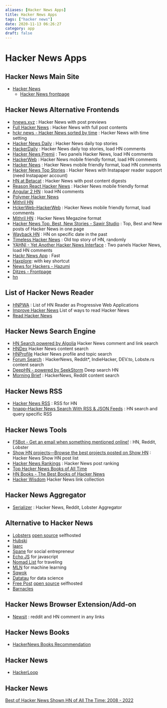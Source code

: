 ```yaml
---
aliases: [Hacker News Apps]
title: Hacker News Apps
tags: ["hacker news"]
date: 2020-11-13 06:26:27
category: app
draft: false
---
```


# Hacker News Apps

## Hacker News Main Site

- [Hacker News](https://news.ycombinator.com/)
    - [Hacker News frontpage](https://news.ycombinator.com/front)

## Hacker News Alternative Frontends

- [hnews.xyz](https://hnews.xyz/top) : Hacker News with post previews
- [Full Hacker News](https://www.fullhn.com/) : Hacker News with full post contents
- [hckr news - Hacker News sorted by time](https://hckrnews.com/) : Hacker News with time setting
- [Hacker News Daily](http://www.daemonology.net/hn-daily/) : Hacker News daily top stories
- [HackerDaily](https://hackerdaily.io/) : Hacker News daily top stories, load HN comments
- [Hacker News Premii](https://hn.premii.com/) : Two panels Hacker News, load HN comments
- [HackerWeb](https://hackerweb.app/#/) : Hacker News mobile friendly format, load HN comments
- [Hacker News](https://hack.ernews.info/) : Hacker News mobile friendly format, load HN comments
- [Hacker News Top Stories](https://www.read.hn/) : Hacker News with Instapaper reader support (need Instapaper account)
- [HN at Betacat](https://hackernews.betacat.io/) : Hacker News with post content digests
- [Reason React Hacker News](https://hackernewsmobile.com/#/) : Hacker News mobile friendly format
- [Angular 2 HN](https://angular2-hn.firebaseapp.com/news/1) : load HN comments
- [Polymer Hacker News](https://hn-polymer-2.firebaseapp.com/)
- [Mithril HN](https://mithril-hn.firebaseapp.com/#!/top/1)
- [HckerWeb–HackerWeb](https://hn.leftium.com/) : Hacker News mobile friendly format, load comments
- [Mithril HN](https://mithril-hn.firebaseapp.com/#!/top/1) : Hacker News Megazine format
- [Hacker News Top, Best, New Stories - Sawir Studio](https://hn.sawirstudio.com/) : Top, Best and New posts of Hacker News in one page
- [Wayback HN](http://www.waybackhn.com/) : HN on specific date in the past
- [Timeless Hacker News](https://thn.rakhim.org/) : Old top story of HN, randomly
- [YAHNI - Yet Another Hacker News Interface](https://yahni.news/) : Two panels Hacker News, load HN comments
- [Hackr News App](https://hackr-news-dj.netlify.app/top) : Fast
- [Haxplore](https://haxplore.pabue.co/): with key shortcut
- [News for Hackers - Hazumi](https://www.hazumi.news/)
- [Ditzes - Frontpage](https://ditzes.com/frontpage)
- [hn](https://read-hn.herokuapp.com/)

## List of Hacker News Reader

- [HNPWA](https://hnpwa.com/) : List of HN Reader as Progressive Web Applications
- [Improve Hacker News](https://hackerbits.com/hacker-news/improve-hacker-news-ui/) List of ways to read Hacker News
- [Read Hacker News](https://readhacker.news/)

## Hacker News Search Engine

- [HN Search powered by Algolia](https://hn.algolia.com/) Hacker News comment and link search
- [HNDex](https://hndex.org/) Hacker News content search
- [HNProfile](https://hnprofile.com/) Hacker News profile and topic search
- [Forum Search](https://forumsearch.io/) : HackerNews, Reddit*, IndieHacker, DEV.to, Lobste.rs content search
- [DeepHN - powered by SeekStorm](https://deephn.org/) Deep search HN
- [Morning Brief](https://morningbrief.ai/setup) : HackerNews, Reddit content search

## Hacker News RSS

- [Hacker News RSS](https://hnrss.github.io/) : RSS for HN
- [hnapp–Hacker News Search With RSS & JSON Feeds](http://hnapp.com/) : HN search and query specific RSS

## Hacker News Tools

- [F5Bot - Get an email when something mentioned online!](https://f5bot.com/) : HN, Reddit, Lobster
- [Show HN projects—Browse the best projects posted on Show HN](https://showhn-dashboard.netlify.app/) : Hacker News Show HN post list
- [Hacker News Rankings](http://hnrankings.info/) : Hacker News post ranking
- [Top Hacker News Books of All Time](https://hackernewsbooks.com/top-books-on-hacker-news)
- [HN Books - The Best Books of Hacker News](https://yahnd.com/books/)
- [Hacker Wisdom](https://www.askhnwisdom.com/) Hacker News link collection

## Hacker News Aggregator

- [Serializer](http://serializer.io/) : Hacker News, Reddit, Lobster Aggregator

## Alternative to Hacker News

- [Lobsters](https://lobste.rs/) [open source](https://github.com/lobsters/) selfhosted
- [Hubski](https://hubski.com/)
- [laarc](https://www.laarc.io/)
- [Spane](https://www.spane.org/) for social entrepreneur
- [Echo JS](https://www.echojs.com/) for javascript
- [Nomad List](https://nomadlist.com/forum/) for traveling
- [MLN](https://mln.dev/top/1) for machine learning
- [Sqwok](https://sqwok.im/)
- [Datatau](https://datatau.net/) for data science
- [Free Post](https://freepo.st/) [open source](https://notabug.org/zPlus/freepost) selfhosted
- [Barnacles](https://barnacl.es/)

## Hacker News Browser Extension/Add-on

- [Newsit](https://newsit.benwinding.com/) : reddit and HN comment in any links

## Hacker News Books

- [HackerNews Books Recommendation](https://hacker-recommended-books.vercel.app/category/0/past-6-months/page/0/0)

## Hacker News

- [HackerLoop](https://devss.io/)

## Hacker News

[Best of Hacker News Shown HN of All The Time: 2008 - 2022](https://bestofshowhn.com/)
